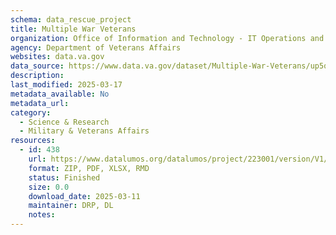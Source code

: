 ```yaml
---
schema: data_rescue_project 
title: Multiple War Veterans
organization: Office of Information and Technology - IT Operations and Services (ITOPS)
agency: Department of Veterans Affairs
websites: data.va.gov
data_source: https://www.data.va.gov/dataset/Multiple-War-Veterans/up5q-bvaz
description: 
last_modified: 2025-03-17
metadata_available: No
metadata_url: 
category:
  - Science & Research 
  - Military & Veterans Affairs 
resources:
  - id: 438
    url: https://www.datalumos.org/datalumos/project/223001/version/V1/view
    format: ZIP, PDF, XLSX, RMD
    status: Finished
    size: 0.0
    download_date: 2025-03-11
    maintainer: DRP, DL
    notes: 
---
```

